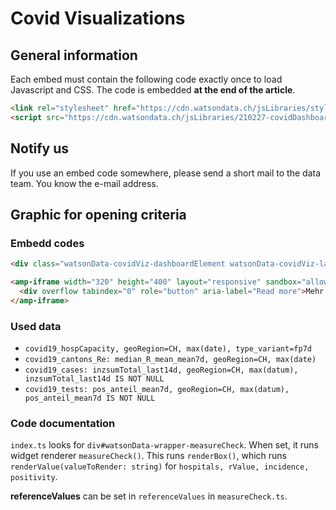 # Covid Visualizations

## General information
Each embed must contain the following code exactly once to load Javascript and CSS. The code is embedded **at the end of the article**.
```html
<link rel="stylesheet" href="https://cdn.watsondata.ch/jsLibraries/styles/210227-covidDashboard-new.gzip.css">
<script src="https://cdn.watsondata.ch/jsLibraries/210227-covidDashboard.gzip.js" type="text/javascript"></script>
```

## Notify us
If you use an embed code somewhere, please send a short mail to the data team. You know the e-mail address.

## Graphic for opening criteria

### Embedd codes
```html
<div class="watsonData-covidViz-dashboardElement watsonData-covidViz-lazyLoadTrigger watsonData-wrapper-measureCheck" data-lang="de" data-widgetName="covidViz-dashboard-measureCheck"> <span class="title" data-WDi18nText="measuresCheck-title">Kriterien für Öffnungen</span> <div class="value-grid value-hospitals"> <span class="value-title" data-WDi18nText="measuresCheck-lt20patients"> Weniger als 250 Covid-Patient:innen auf IPS </span> <span class="value-date"> &nbsp; </span> <span class="value-graph"> <div class="measureCheck-svg measureCheck-svg-hospitals"> </div></span> <span class="value-actualValue"></span> <span class="value-referenceValue">&lt;&nbsp;250,0</span> <span class="value-status"> <svg width="16" height="16" fill="currentColor" class="bi bi-circle-fill" viewBox="0 0 16 16"> <circle cx="8" cy="8" r="8"/> </svg> </span> </div><div class="value-grid value-rValue"> <span class="value-title" data-WDi18nText="measuresCheck-rValuelt1"> R-Wert unter 1,0 im 7-Tages-ø </span> <span class="value-date"> &nbsp; </span> <span class="value-graph"> <div class="measureCheck-svg measureCheck-svg-rValue"> </div></span> <span class="value-actualValue"></span> <span class="value-referenceValue">&lt;&nbsp;1,00</span> <span class="value-status"> <svg width="16" height="16" fill="currentColor" class="bi bi-circle-fill" viewBox="0 0 16 16"> <circle cx="8" cy="8" r="8"/> </svg> </span> </div><div class="value-grid value-incidence"> <span class="value-title" data-WDi18nText="measuresCheck-incidence14"> 14-Tages-Inzidenz nicht höher als am 1. März </span> <span class="value-date"> &nbsp; </span> <span class="value-graph"> <div class="measureCheck-svg measureCheck-svg-incidence"> </div></span> <span class="value-actualValue"></span> <span class="value-referenceValue">&le;&nbsp;166,3</span> <span class="value-status"> <svg width="16" height="16" fill="currentColor" class="bi bi-circle-fill" viewBox="0 0 16 16"> <circle cx="8" cy="8" r="8"/> </svg> </span> </div><div class="value-grid value-positivity"> <span class="value-title" data-WDi18nText="measuresCheck-positivity"> Positivitätsrate unter 5% im 7-Tages-ø </span> <span class="value-date"> &nbsp; </span> <span class="value-graph"> <div class="measureCheck-svg measureCheck-svg-positivity"> </div></span> <span class="value-actualValue"></span> <span class="value-referenceValue">&lt;&nbsp;5,0 %</span> <span class="value-status"> <svg width="16" height="16" fill="currentColor" class="bi bi-circle-fill" viewBox="0 0 16 16"> <circle cx="8" cy="8" r="8"/> </svg> </span> </div></div>
```

```html
<amp-iframe width="320" height="400" layout="responsive" sandbox="allow-scripts allow-same-origin" resizable src="https://cdn.watsondata.ch/jsLibraries/2021_covid/amp/amp-de-widget-measureCheck.html">
  <div overflow tabindex="0" role="button" aria-label="Read more">Mehr / Plus.</div>
</amp-iframe>
```

### Used data

* ``covid19_hospCapacity, geoRegion=CH, max(date), type_variant=fp7d``
* ``covid19_cantons_Re: median_R_mean_mean7d, geoRegion=CH, max(date)``
* ``covid19_cases: inzsumTotal_last14d, geoRegion=CH, max(datum), inzsumTotal_last14d IS NOT NULL``
* ``covid19_tests: pos_anteil_mean7d, geoRegion=CH, max(datum), pos_anteil_mean7d IS NOT NULL``

### Code documentation
``index.ts`` looks for ``div#watsonData-wrapper-measureCheck``. When set, it runs widget renderer ``measureCheck()``. 
This runs ``renderBox()``, which runs ``renderValue(valueToRender: string)`` for ``hospitals, rValue, incidence, positivity``.

**referenceValues** can be set in ``referenceValues`` in ``measureCheck.ts``.
